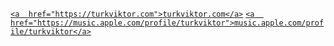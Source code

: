 <a  href="https://turkviktor.com">```<a  href="https://turkviktor.com">turkviktor.com</a>```</a>
<a  href="https://music.apple.com/profile/turkviktor">```<a  href="https://music.apple.com/profile/turkviktor">music.apple.com/profile/turkviktor</a>```</a>
